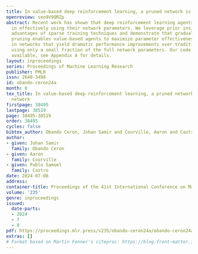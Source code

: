 ```yaml
---
title: In value-based deep reinforcement learning, a pruned network is a good network
openreview: seo9V9QRZp
abstract: Recent work has shown that deep reinforcement learning agents have difficulty
  in effectively using their network parameters. We leverage prior insights into the
  advantages of sparse training techniques and demonstrate that gradual magnitude
  pruning enables value-based agents to maximize parameter effectiveness. This results
  in networks that yield dramatic performance improvements over traditional networks,
  using only a small fraction of the full network parameters. Our code is publicly
  available, see Appendix A for details.
layout: inproceedings
series: Proceedings of Machine Learning Research
publisher: PMLR
issn: 2640-3498
id: obando-ceron24a
month: 0
tex_title: In value-based deep reinforcement learning, a pruned network is a good
  network
firstpage: 38495
lastpage: 38519
page: 38495-38519
order: 38495
cycles: false
bibtex_author: Obando Ceron, Johan Samir and Courville, Aaron and Castro, Pablo Samuel
author:
- given: Johan Samir
  family: Obando Ceron
- given: Aaron
  family: Courville
- given: Pablo Samuel
  family: Castro
date: 2024-07-08
address:
container-title: Proceedings of the 41st International Conference on Machine Learning
volume: '235'
genre: inproceedings
issued:
  date-parts:
  - 2024
  - 7
  - 8
pdf: https://proceedings.mlr.press/v235/obando-ceron24a/obando-ceron24a.pdf
extras: []
# Format based on Martin Fenner's citeproc: https://blog.front-matter.io/posts/citeproc-yaml-for-bibliographies/
---
```

